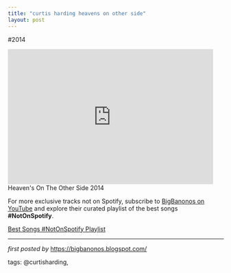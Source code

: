 ```yaml
---
title: "curtis harding heavens on other side"
layout: post
---
```

#2014 <br />
<iframe width="95%" height="315" src="https://www.youtube.com/embed/egLkhbIYS6Y?list=PLtuNtuTatqI1cR9clFS2SGyRMUnX2VoJk" frameborder="0" allowfullscreen></iframe><br />
Heaven's On The Other Side 2014

<!--Subscribe and Playlist Links-->
<div>
    <p>For more exclusive tracks not on Spotify, subscribe to <a href="https://www.youtube.com/@BigBanonos" target="_blank">BigBanonos on YouTube</a> and explore their curated playlist of the best songs <strong>#NotOnSpotify</strong>.</p>
    <p><a href="https://www.youtube.com/playlist?list=PLtuNtuTatqI0kFahUCbtbfenC_ET5O_tr" target="_blank">Best Songs #NotOnSpotify Playlist<br /></a></p></div>

<hr />

<p><em>first posted by</em> <a href="https://bigbanonos.blogspot.com/" rel="noopener" target="_new">https://bigbanonos.blogspot.com/</a></p>

<p>tags: @curtisharding,</p>
